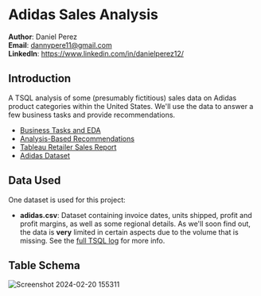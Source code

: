 # Adidas Sales Analysis

__Author__: Daniel Perez <br />
__Email__: dannypere11@gmail.com <br />
__LinkedIn__: https://www.linkedin.com/in/danielperez12/ <br />

## Introduction
A TSQL analysis of some (presumably fictitious) sales data on Adidas product categories within the United States. We'll use the data to answer a few business tasks and provide recommendations.

* [Business Tasks and EDA](https://github.com/danny814/Adidas-Sales-Analysis/blob/main/adidas_business_tasks_and_eda.md)
* [Analysis-Based Recommendations](https://github.com/danny814/Adidas-Sales-Analysis/blob/main/adidas_recs.md)
* [Tableau Retailer Sales Report](https://public.tableau.com/app/profile/danny.perez/viz/AdidasSalesReport_17083007003510/Dashboard1)
* [Adidas Dataset](https://www.kaggle.com/datasets/heemalichaudhari/adidas-sales-dataset)

## Data Used
One dataset is used for this project:
* __adidas.csv__: Dataset containing invoice dates, units shipped, profit and profit margins, as well as some regional details. As we'll soon find out, the data is __very__ limited in certain aspects due to the volume that is missing. See the [full TSQL log](https://github.com/danny814/Adidas-Sales-Analysis/blob/main/proj_04_13.sql) for more info.

## Table Schema

![Screenshot 2024-02-20 155311](https://github.com/danny814/Adidas-Sales-Analysis/assets/139296999/0213a972-834d-4b5d-b0d1-0e19f5efb9b4)
